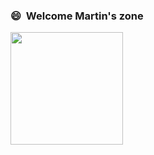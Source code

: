 ### 😄 &nbsp;Welcome Martin's zone 
<p align="left">
	<a href="https://github.com/xixiangzouyibian">
	  <img height="180em" src="https://github-readme-stats-eight-theta.vercel.app/api?username=xixiangzouyibian&show_icons=true&theme=vue&include_all_commits=true&count_private=true&hide=contribs"/>
	</a>
</p>

<!-- ### :scroll: &nbsp;<a href="https://www.linkedin.com/in/zhou-meng-martin-803794112">Read Me</a> -->
